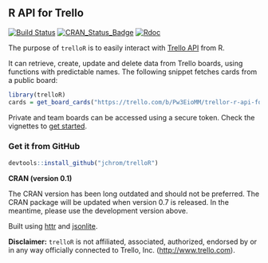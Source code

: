 
<!-- README.md is generated from README.Rmd. Please edit that file -->

## R API for Trello

[![Build
Status](https://travis-ci.org/jchrom/trelloR.svg?branch=master)](https://travis-ci.org/jchrom/trelloR)
[![CRAN\_Status\_Badge](http://www.r-pkg.org/badges/version/trelloR)](https://cran.r-project.org/package=trelloR)
[![Rdoc](http://www.rdocumentation.org/badges/version/trelloR)](http://www.rdocumentation.org/packages/trelloR)

The purpose of `trelloR` is to easily interact with [Trello
API](https://developers.trello.com/) from R.

It can retrieve, create, update and delete data from Trello boards,
using functions with predictable names. The following snippet fetches
cards from a public board:

``` r
library(trelloR)
cards = get_board_cards("https://trello.com/b/Pw3EioMM/trellor-r-api-for-trello")
```

Private and team boards can be accessed using a secure token. Check the
vignettes to [get
started](https://jchrom.github.io/trelloR/articles/get-public-data.html).

### Get it from GitHub

``` r
devtools::install_github("jchrom/trelloR")
```

**CRAN (version 0.1)**

The CRAN version has been long outdated and should not be preferred. The
CRAN package will be updated when version 0.7 is released. In the
meantime, please use the development version above.

Built using [httr](https://cran.r-project.org/package=httr) and
[jsonlite](https://cran.r-project.org/package=jsonlite).

**Disclaimer:** `trelloR` is not affiliated, associated, authorized,
endorsed by or in any way officially connected to Trello, Inc.
(<http://www.trello.com>).
